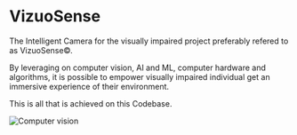 # VizuoSense
The Intelligent Camera for the visually impaired project preferably refered to as VizuoSense©.

By leveraging on computer vision, AI and ML, computer hardware and algorithms, it is possible to empower visually impaired individual get an immersive experience of their environment.


This is all that is achieved on this Codebase.

![Computer vision](https://raw.githubusercontent.com/Evahns/VizuoSense/main/Resources/cv1.webp)

